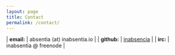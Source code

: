 ```yaml
---
layout: page
title: Contact
permalink: /contact/
---
```


| __email:__      | absentia (at) inabsentia.io                                               |
| __github:__     | [inabsencia](http://github.com/inabsencia/)                               |
| __irc:__        | inabsentia @ freenode                                                     |
